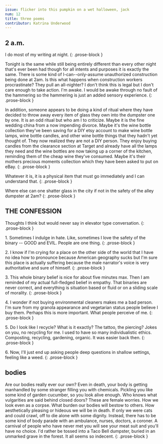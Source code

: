 ```yaml
---
issue: flicker into this pumpkin on a wet halloween, jack
num: 12
title: three poems
contributor: Katrina Underwood
---
```


## 2 a.m.

I do most of my writing at night.
{: .prose-block }

Tonight is the same while still being entirely different than every
other night that's ever been had though for all intents and purposes it
is exactly the same. There is some kind of I-can--only-assume
unauthorized construction being done at 2am. Is this what happens when
construction workers procrastinate? They pull an all-nighter? I don't
think this is legal but I don't care enough to take action. I'm awake. I
would be awake through no fault of the hammering so the hammering is
just an added sensory experience.
{: .prose-block }

In addition, someone appears to be doing a kind of ritual where they
have decided to throw away every item of glass they own into the
dumpster one by one. It is an odd ritual but who am I to criticize.
Maybe it is the fine wedding china from a now impending divorce. Maybe
it's the wine bottle collection they've been saving for a DIY etsy
account to make wine bottle lamps, wine bottle candles, and other wine
bottle things that they hadn't yet thought of. They now realized they
are not a DIY person. They enjoy buying candles from the clearance
section at Target and already have all the lamps they need and the wine
bottles are now taking up a corner of the kitchen, reminding them of the
cheap wine they've consumed. Maybe it's their mothers precious moments
collection which they have been asked to put on eBay.
{: .prose-block }

Whatever it is, it is a physical item that must go immediately and I can
understand that.
{: .prose-block }

Where else can one shatter glass in the city if not in the safety of the
alley dumpster at 2am?
{: .prose-block }

## THE CONFESSION

Thoughts I think but would never say in elevator type conversation.
{: .prose-block }

1\. Sometimes I indulge in hate. Like, sometimes I love the safety of
the binary -- GOOD and EVIL. People are one thing.
{: .prose-block }

2\. I know if I'm crying for a place on the other side of the world that
I have no idea how to pronounce because American geography sucks but I'm
sure this place is actually suffering because the male narrator's voice
is very authoritative and sure of himself.
{: .prose-block }

3\. This whole binary belief is nice for about five minutes max. Then I
am reminded of my actual full-fledged belief in empathy. That binaries
are never correct, and everything is situation based or fluid or on a
sliding scale of morality.
{: .prose-block }

4\. I wonder if not buying environmental cleaners makes me a bad person.
I'm sure from my granola appearance and vegetarian status people believe
I buy them. Perhaps this is more important. What people perceive of me.
{: .prose-block }

5\. Do I look like I recycle? What is it exactly? The tattoo, the
piercing? Jokes on you, no recycling for me. I used to have so many
individualistic ethics. Composting, recycling, gardening, organic. It
was easier back then.
{: .prose-block }

6\. Now, I'll just end up asking people deep questions in shallow
settings, feeling like a weed.
{: .prose-block }

## bodies

Are our bodies really ever our own? Even in death, your body is getting
manhandled by some stranger filling you with chemicals. Pickling you
like some kind of garden cucumber, so you look alive enough. Who knows
what vulgarities are said behind closed doors? These are female worries.
How we look even as a corpse. What burden our bodies will bestow to
others. How aesthetically pleasing or hideous we will be in death. If
only we were cats and could crawl, off to die alone with some dignity.
Instead, there has to be some kind of body parade with an ambulance,
nurses, doctors, a coroner. A carnival of people who have never met you
will see your meat suit and you'll have no choice. I'd rather be tossed
into a Taco Bell dumpster, buried in an unmarked grave in the forest. It
all seems so indecent.
{: .prose-block }
